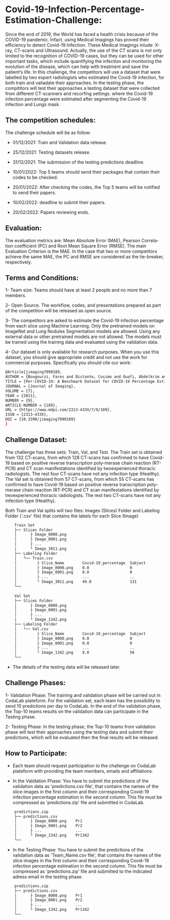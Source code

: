 # Covid-19-Infection-Percentage-Estimation-Challenge:

Since the end of 2019, the World has faced a health crisis because of the COVID-19 pandemic. Infact, using Medical Imagings has proved their efficiency to detect Covid-19 Infection. These Medical Imagings inlude: X-ray, CT-scans and Ultrasound. Actually, the use of the CT scans is not only limited to the recognition of COVID-19 cases, but they can be used for other important tasks, which include quantifying the infection and monitoring the evolution of the disease, which can help with treatment and save the patient’s life. 
In this challenge, the competitors will use a dataset that were labelled by two expert radiologists who estimated the Covid-19 infection, for both train and valiadate their approaches. In  the  testing  phase,  the compititors  will  test  their  approaches a testing dataset that were collected from different CT-scanners and recorfing settings. where the Covid-19 infection percentage were estimated after segmenting the Covid-19 infection and Lungs mask.

## The competition schedules:
The challenge schedule will be as follow:

* 01/12/2021:  Train and Validation data release. 

* 25/12/2021:  Testing datasets release.

* 31/12/2021:  The submission of the testing predictions deadline.
 
* 10/01/2022:  Top 5 teams should send their packages that contain their codes to be checked.
 
* 20/01/2022:  After checking the codes, the Top 5 teams will be notified to send their papers.
 
* 10/02/2022:  deadline to submit their papers.
 
* 20/02/2022:  Papers reviewing ends.

## Evaluation:

The evaluation metrics are:  Mean Absolute Error (MAE), Pearson Correla-tion coefficient (PC) and Root Mean Square Error (RMSE). The main Evaluation Criterion is the MAE. In the case that two or more competitors achieve the same MAE, the PC and RMSE are considered as the tie-breaker, respectively. 

## Terms and Conditions:

1- Team size: Teams should have at least 2 people and no more than 7 members.

2- Open Source. The workflow, codes, and presentations prepared as part of the competition will be released as open source.

3- The  competitors  are  asked  to  estimate  the  Covid-19  infection  percentage from each slice using Machine Learning.  Only the pretrained models on ImageNet and Lung Nodules Segmentation models are allowed. Using any external data or other pretrained models are not allowed.  The models must be trained using the training data and evaluated using the validation data.

4- Our dataset is only available for research purposes. When you use this dataset, you should give appropriate credit and not use the work for commercial purposes.
Specifically you should cite our work:
```bash
@Article{jimaging7090189,
AUTHOR = {Bougourzi, Fares and Distante, Cosimo and Ouafi, Abdelkrim and Dornaika, Fadi and Hadid, Abdenour and Taleb-Ahmed, Abdelmalik},
TITLE = {Per-COVID-19: A Benchmark Dataset for COVID-19 Percentage Estimation from CT-Scans},
JOURNAL = {Journal of Imaging},
VOLUME = {7},
YEAR = {2021},
NUMBER = {9},
ARTICLE-NUMBER = {189},
URL = {https://www.mdpi.com/2313-433X/7/9/189},
ISSN = {2313-433X},
DOI = {10.3390/jimaging7090189}
}
```

## Challenge Dataset:

The challenge has three sets: Train, Val, and Test. The Train set is obtained from 132 CT-scans, from which 128 CT-scans has confirmed to have Covid-19 based on positive reverse transcription poly-merase chain reaction (RT-PCR) and CT scan manifestations identified by twoexperienced thoracic radiologists. The rest four CT-scans have not any infection type (Healthy). The Val set is obtained from 57 CT-scans, from which 55 CT-scans has confirmed to have Covid-19 based on positive reverse transcription poly-merase chain reaction (RT-PCR) and CT scan manifestations identified by twoexperienced thoracic radiologists. The rest  two CT-scans have not any infection type (Healthy). 

Both Train and Val splits will two files: Images (Slices) Folder and Labeling Folder ('.csv' file) that contains the labels for each Slice (Image)
```bash
    Train Set
    ├── Slices Folder 
    │      ├ Image_0000.png
    │      ├ Image_0001.png
    │      ├ ...
    |      └ Image_3011.png
    ├── Labeling Folder
    │   └── Train.csv
    │         ├ Slice_Name        Covid-19_percentage  Subject    
    │         ├ Image_0000.png    0.0                  0
    │         ├ Image_0001.png    0.0                  0
    │         ├ ...               ...                  ..
    │         └ Image_3011.png    49.0	               131
    └── 
    
    Val Set
    ├── Slices Folder 
    │      ├ Image_0000.png
    │      ├ Image_0001.png
    │      ├ ...
    |      └ Image_1342.png
    ├── Labeling Folder
    │   └── Val.csv
    │         ├ Slice_Name        Covid-19_percentage  Subject    
    │         ├ Image_0000.png    0.0                  0
    │         ├ Image_0001.png    0.0                  0
    │         ├ ...               ...                  ..
    │         └ Image_1342.png    8.0	               56
    └──     

```

- The details of the testing data will be released later.


## Challenge Phases:

1- Validation Phase: The training and validation phase will be carried out in CodaLab plateform. For the validation set, each team has the possibility to send 10 predictions per day in CodaLab.
In the end of the validation phase, the Top-10 teams results on the validation data can participate in the Testing phase.

2- Testing Phase: In the testing phase, the Top-10 teams from validation phase will test their approaches using the testing data and submit their predictions, which will be evaluated then the final results will be released.


## How to Participate:

- Each team should request participation to the challenge on CodaLab plateform with providing the team members, emails and affiliations.

- In the Validation Phase: You have to submit the predictions of the validation data as 'predictions.csv file', that contains the names of the slice images in the first column and their corresponding Covid-19 infection percentage estimation in the second column.  This file must be compressed as 'predictions.zip' file and submitted in CodaLab. 

```bash
    predictions.zip
    ├── predictions.csv
    │      ├ Image_0000.png    Pr1            
    │      ├ Image_0001.png    Pr2             
    │      ├ ...               ...              
    │      └ Image_1342.png    Pr1342	        
    └──   
 ```   
 - In the Testing Phase: You have to submit the predictions of the validation data as 'Team_Name.csv file', that contains the names of the slice images in the first column and their corresponding Covid-19 infection percentage estimation in the second column.  This file must be compressed as 'predictions.zip' file and submitted to the indicated adress email in the testing phase.
```bash
    predictions.zip
    ├── predictions.csv
    │      ├ Image_0000.png    Pr1            
    │      ├ Image_0001.png    Pr2             
    │      ├ ...               ...              
    │      └ Image_1342.png    Pr1342	        
    └──   
 ```   
 

